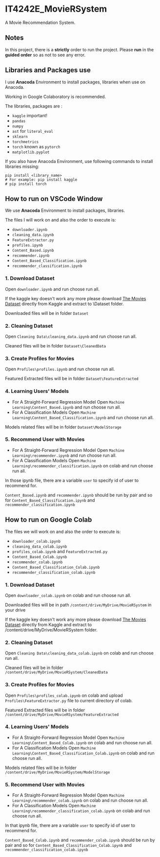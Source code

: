 # IT4242E_MovieRSystem

A Movie Recommendation System.


## Notes


In this project, there is a **strictly** order to run the project. Please **run** in the **guided order** so as not to see any error.

## Libraries and Packages use
I use **Anacoda** Environment to install packages, libraries when use on Anacoda.

Working in Google Colaboratory is recommended.

The libraries, packages are :
- `kaggle` important!
- `pandas`
- `numpy`
- `ast` for `literal_eval`
- `sklearn`
- `torchmetrics`
- `torch` known as `pytorch`
- `matplotlib.pyplot`

If you also have Anacoda Environment, use following commands to install libraries missing:
```
pip install <library_name>
# For example: pip install kaggle 
# pip install torch
```
## How to run on VSCode Window

We use **Anacoda** Environment to install packages, libraries.

The files I will work on and also the order to execute is:

- `downloader.ipynb`
- `cleaning_data.ipynb`
- `FeatureExtractor.py`
- `profiles.ipynb`
- `Content_Based.ipynb`
- `recommender.ipynb`
- `Content_Based_Classification.ipynb`
- `recommender_classification.ipynb`

### 1. Download Dataset
Open `downloader.ipynb` and run choose run all. 

If the kaggle key doesn't work any more please download [The Movies Dataset](https://www.kaggle.com/datasets/rounakbanik/the-movies-dataset) directly from Kaggle and extract to \Dataset folder.

Downloaded files will be in folder `Dataset`
### 2. Cleaning Dataset
Open `Cleaning Data\cleaning_data.ipynb` and run choose run all. 

Cleaned files will be in folder `Dataset\CleanedData`

### 3. Create Profiles for Movies
Open `Profiles\profiles.ipynb` and run choose run all. 

Featured Extracted files will be in folder `Dataset\FeatureExtracted`

### 4. Learning Users' Models
- For A Straight-Forward Regression Model
Open `Machine Learning\Content_Based.ipynb` and run choose run all. 
- For A Classification Models
Open `Machine Learning\Content_Based_Classification.ipynb` and run choose run all. 

Models related files will be in folder `Dataset\ModelStorage`

### 5. Recommend User with Movies
- For A Straight-Forward Regression Model
Open `Machine Learning\recommender.ipynb` and run choose run all. 
- For A Classification Models
Open `Machine Learning\recommender_classification.ipynb` on colab and run choose run all. 

In those ipynb file, there are a variable `user` to specify id of user to recommend for.

`Content_Based.ipynb` and `recommender.ipynb` should be run by pair and so for `Content_Based_Classification.ipynb` and `recommender_classification.ipynb`

## How to run on Google Colab

The files we will work on and also the order to execute is:

- `downloader_colab.ipynb`
- `cleaning_data_colab.ipynb`
- `profiles_colab.ipynb` and `FeatureExtracted.py`
- `Content_Based_Colab.ipynb`
- `recommender_colab.ipynb`
- `Content_Based_Classification_Colab.ipynb`
- `recommender_classification_colab.ipynb`

### 1. Download Dataset
Open `downloader_colab.ipynb` on colab and run choose run all. 

Downloaded files will be in path `/content/drive/MyDrive/MovieRSystem` in your drive

If the kaggle key doesn't work any more please download [The Movies Dataset](https://www.kaggle.com/datasets/rounakbanik/the-movies-dataset) directly from Kaggle and extract to /content/drive/MyDrive/MovieRSystem folder.

### 2. Cleaning Dataset
Open `Cleaning Data\cleaning_data_colab.ipynb` on colab and run choose run all. 

Cleaned files will be in folder `/content/drive/MyDrive/MovieRSystem/CleanedData`

### 3. Create Profiles for Movies
Open `Profiles\profiles_colab.ipynb` on colab and upload `Profiles\FeatureExtractor.py` file to current directory of colab.

Featured Extracted files will be in folder `/content/drive/MyDrive/MovieRSystem/FeatureExtracted`

### 4. Learning Users' Models
- For A Straight-Forward Regression Model
Open `Machine Learning\Content_Based_Colab.ipynb` on colab and run choose run all. 
- For A Classification Models
Open `Machine Learning\Content_Based_Classification_Colab.ipynb` on colab and run choose run all. 

Models related files will be in folder `/content/drive/MyDrive/MovieRSystem/ModelStorage`

### 5. Recommend User with Movies

- For A Straight-Forward Regression Model
Open `Machine Learning\recommender_colab.ipynb` on colab and run choose run all. 
- For A Classification Models
Open `Machine Learning\recommender_classification_colab.ipynb` on colab and run choose run all. 

In that ipynb file, there are a variable `user` to specify id of user to recommend for.

`Content_Based_Colab.ipynb` and `recommender_colab.ipynb` should be run by pair and so for `Content_Based_Classification_Colab.ipynb` and `recommender_classification_colab.ipynb`






